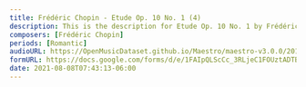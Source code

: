 ```yaml
---
title: Frédéric Chopin - Etude Op. 10 No. 1 (4)
description: This is the description for Etude Op. 10 No. 1 by Frédéric Chopin
composers: [Frédéric Chopin]
periods: [Romantic]
audioURL: https://OpenMusicDataset.github.io/Maestro/maestro-v3.0.0/2015/MIDI-Unprocessed_R1_D2-13-20_mid--AUDIO-from_mp3_20_R1_2015_wav--3.midi
formURL: https://docs.google.com/forms/d/e/1FAIpQLScCc_3RLjeC1FOUztADTBebDyy_UDT6c7b6ZprD6HWoLAy-sA/viewform
date: 2021-08-08T07:43:13-06:00
---
```

